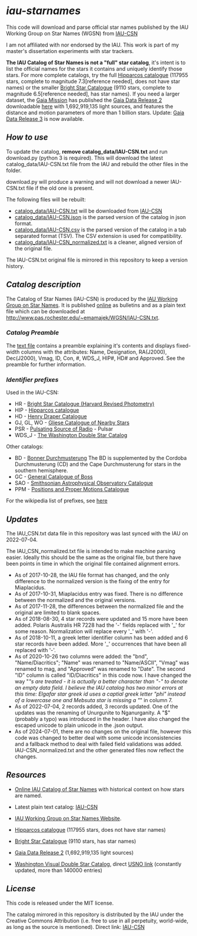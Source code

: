# *iau-starnames*
This code will download and parse official star names published by the IAU Working Group on Star Names (WGSN) from [IAU-CSN](http://www.pas.rochester.edu/~emamajek/WGSN/IAU-CSN.txt)

I am not affiliated with nor endorsed by the IAU. This work is part of my master's dissertation experiments with star trackers.

**The IAU Catalog of Star Names is not a "full" star catalog**, it's intent is to list the official names for the stars it contains and uniquely identify those stars. For more complete catalogs, try the full [Hipparcos catalogue](http://cdsarc.u-strasbg.fr/viz-bin/Cat?I/311) (117955 stars, complete to magnitude 7.3[reference needed], does not have star names) or the smaller [Bright Star Catalogue](http://cdsarc.u-strasbg.fr/viz-bin/Cat?V/50) (9110 stars, complete to magnitude 6.5[reference needed], has star names). If you need a larger dataset, the [Gaia Mission](https://www.cosmos.esa.int/web/gaia/home) has published the [Gaia Data Release 2](https://www.cosmos.esa.int/web/gaia/dr2) downloadable [here](http://cdsarc.u-strasbg.fr/viz-bin/cat?I/345) with 1,692,919,135 light sources, and features the distance and motion parameters of more than 1 billion stars. Update: [Gaia Data Release 3](https://www.cosmos.esa.int/web/gaia/data-release-3) is now available.

## *How to use*

To update the catalog, **remove catalog_data/IAU-CSN.txt** and run download.py (python 3 is required). This will download the latest catalog_data/IAU-CSN.txt file from the IAU and rebuild the other files in the folder.

download.py will produce a warning and will not download a newer IAU-CSN.txt file if the old one is present.

The following files will be rebuilt:
* [catalog_data/IAU-CSN.txt](catalog_data/IAU-CSN.txt) will be downloaded from [IAU-CSN](http://www.pas.rochester.edu/~emamajek/WGSN/IAU-CSN.txt)
* [catalog_data/IAU-CSN.json](catalog_data/IAU-CSN.json) is the parsed version of the catalog in json format.
* [catalog_data/IAU-CSN.csv](catalog_data/IAU-CSN.csv) is the parsed version of the catalog in a tab separated format (TSV). The CSV extension is used for compatibility.
* [catalog_data/IAU-CSN_normalized.txt](catalog_data/IAU-CSN_normalized.txt) is a cleaner, aligned version of the original file.

The IAU-CSN.txt original file is mirrored in this repository to keep a version history.


## *Catalog description*

The Catalog of Star Names (IAU-CSN) is produced by the [IAU Working Group on Star Names](https://www.iau.org/science/scientific_bodies/working_groups/280/). It is published [online](https://www.iau.org/public/themes/naming_stars/) as bulletins and as a plain text file which can be downloaded at http://www.pas.rochester.edu/~emamajek/WGSN/IAU-CSN.txt.

### *Catalog Preamble*

The [text file](catalog_data/IAU-CSN.txt) contains a preamble explaining it's contents and displays fixed-width columns with the attributes: Name, Designation, RA(J2000), Dec(J2000), Vmag, ID, Con, #, WDS_J, HIP#, HD# and Approved. See the preamble for further information.

### *Identifier prefixes*

Used in the IAU-CSN:

* HR - [Bright Star Catalogue (Harvard Revised Photometry)](https://en.wikipedia.org/wiki/Bright_Star_Catalogue)
* HIP - [Hipparcos catalogue](https://en.wikipedia.org/wiki/Hipparcos)
* HD - [Henry Draper Catalogue](https://en.wikipedia.org/wiki/Henry_Draper_Catalogue)
* GJ, GL, WO - [Gliese Catalogue of Nearby Stars](https://en.wikipedia.org/wiki/Gliese_Catalogue_of_Nearby_Stars)
* PSR - [Pulsating Source of Radio](https://en.wikipedia.org/wiki/PSR_B1257%2B12) - Pulsar
* WDS_J - [The Washington Double Star Catalog](http://www.usno.navy.mil/USNO/astrometry/optical-IR-prod/wds/WDS)

Other catalogs:

* BD - [Bonner Durchmusterung](https://en.wikipedia.org/wiki/Durchmusterung)
The BD is supplemented by the Cordoba Durchmusterung (CD) and the Cape Durchmusterung for stars in the southern hemisphere.
* GC - [General Catalogue of Boss](https://en.wikipedia.org/wiki/Boss_General_Catalogue)
* SAO - [Smithsonian Astrophysical Observatory Catalogue](https://en.wikipedia.org/wiki/Smithsonian_Astrophysical_Observatory_Star_Catalog)
* PPM - [Positions and Proper Motions Catalogue](https://en.wikipedia.org/wiki/PPM_Star_Catalogue)

For the wikipedia list of prefixes, see [here](https://en.wikipedia.org/wiki/Star_catalogue)

## *Updates*
The IAU_CSN.txt data file in this repository was last synced with the IAU on 2022-07-04.

The IAU_CSN_normalized.txt file is intended to make machine parsing easier. Ideally this should be the same as the original file, but there have been points in time in which the original file contained alignment errors.
* As of 2017-10-28, the IAU file format has changed, and the only difference to the normalized version is the fixing of the entry for Miaplacidus.
* As of 2017-10-31, Miaplacidus entry was fixed. There is no difference between the normalized and the original versions.
* As of 2017-11-28, the differences between the normalized file and the original are limited to blank spaces.
* As of 2018-08-30, 4 star records were updated and 15 more have been added. Polaris Australis HR 7228 had the '-' fields replaced with '\_' for some reason. Normalization will replace every '\_' with '-'.
* As of 2018-10-11, a greek letter identifier column has been added and 6 star records have been added. More '\_' occurrences that have been all replaced with '-'.
* As of 2020-10-26 two columns were added: the "bnd", "Name/Diacritics"; "Name" was renamed to "Name/ASCII", "Vmag" was renamed to mag, and "Approved" was renamed to "Date". The second "ID" column is called "ID/Diacritics" in this code now. I have changed the way "_"s are treated - it is actually a better character than "-" to denote an empty data field. I believe the IAU catalog has two minor errors at this time: Elgafar star greek id uses a captial greek letter "phi" instead of a lowercase one and Mebsuta star is missing a "_" in column 7.
* As of 2022-07-04, 2 records added, 3 records updated. One of the updates was the renaming of Unurgunite to Nganurganity. A "$" (probably a typo) was introduced in the header. I have also changed the escaped unicode to plain unicode in the .json output.
* As of 2024-07-01, there are no changes on the original file, however this code was changed to better deal with some unicode inconsistencies and a fallback method to deal with failed field validations was added. IAU-CSN_normalized.txt and the other generated files now reflect the changes.

## *Resources*

* [Online IAU Catalog of Star Names](https://www.iau.org/public/themes/naming_stars/) with historical context on how stars are named.

* Latest plain text catalog: [IAU-CSN](http://www.pas.rochester.edu/~emamajek/WGSN/IAU-CSN.txt)

* [IAU Working Group on Star Names Website](https://www.iau.org/science/scientific_bodies/working_groups/280/).

* [Hipparcos catalogue](http://cdsarc.u-strasbg.fr/viz-bin/Cat?I/311) (117955 stars, does not have star names)

* [Bright Star Catalogue](http://cdsarc.u-strasbg.fr/viz-bin/Cat?V/50) (9110 stars, has star names)

* [Gaia Data Release 2](https://www.cosmos.esa.int/web/gaia/dr2) (1,692,919,135 light sources)

* [Washington Visual Double Star Catalog](http://cdsarc.u-strasbg.fr/viz-bin/Cat?B/wds), direct [USNO link](http://www.usno.navy.mil/USNO/astrometry/optical-IR-prod/wds/WDS) (constantly updated, more than 140000 entries)

## *License*
This code is released under the MIT license.

The catalog mirrored in this repository is distributed by the IAU under the Creative Commons Attribution (i.e. free to use in all perpetuity, world-wide, as long as the source is mentioned). Direct link: [IAU-CSN](http://www.pas.rochester.edu/~emamajek/WGSN/IAU-CSN.txt)
